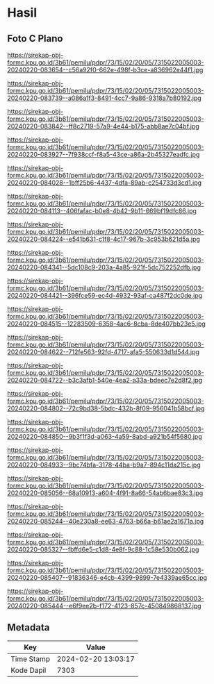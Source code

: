 # Hasil

## Foto C Plano

https://sirekap-obj-formc.kpu.go.id/3b61/pemilu/pdpr/73/15/02/20/05/7315022005003-20240220-083654--c56a92f0-662e-498f-b3ce-a836962e44f1.jpg

https://sirekap-obj-formc.kpu.go.id/3b61/pemilu/pdpr/73/15/02/20/05/7315022005003-20240220-083739--a086a1f3-8491-4cc7-9a86-9318a7b80192.jpg

https://sirekap-obj-formc.kpu.go.id/3b61/pemilu/pdpr/73/15/02/20/05/7315022005003-20240220-083842--ff8c2719-57a9-4e44-b175-abb8ae7c04bf.jpg

https://sirekap-obj-formc.kpu.go.id/3b61/pemilu/pdpr/73/15/02/20/05/7315022005003-20240220-083927--7f938ccf-f8a5-43ce-a86a-2b45327eadfc.jpg

https://sirekap-obj-formc.kpu.go.id/3b61/pemilu/pdpr/73/15/02/20/05/7315022005003-20240220-084028--1bff25b6-4437-4dfa-89ab-c254733d3cd1.jpg

https://sirekap-obj-formc.kpu.go.id/3b61/pemilu/pdpr/73/15/02/20/05/7315022005003-20240220-084113--406fafac-b0e8-4b42-9b11-669bf19dfc86.jpg

https://sirekap-obj-formc.kpu.go.id/3b61/pemilu/pdpr/73/15/02/20/05/7315022005003-20240220-084224--e541b631-c1f8-4c17-967b-3c953b621d5a.jpg

https://sirekap-obj-formc.kpu.go.id/3b61/pemilu/pdpr/73/15/02/20/05/7315022005003-20240220-084341--5dc108c9-203a-4a85-921f-5dc752252dfb.jpg

https://sirekap-obj-formc.kpu.go.id/3b61/pemilu/pdpr/73/15/02/20/05/7315022005003-20240220-084421--396fce59-ec4d-4932-93af-ca487f2dc0de.jpg

https://sirekap-obj-formc.kpu.go.id/3b61/pemilu/pdpr/73/15/02/20/05/7315022005003-20240220-084515--12283509-6358-4ac6-8cba-8de407bb23e5.jpg

https://sirekap-obj-formc.kpu.go.id/3b61/pemilu/pdpr/73/15/02/20/05/7315022005003-20240220-084622--712fe563-92fd-4717-afa5-550633d1d544.jpg

https://sirekap-obj-formc.kpu.go.id/3b61/pemilu/pdpr/73/15/02/20/05/7315022005003-20240220-084722--b3c3afb1-540e-4ea2-a33a-bdeec7e2d8f2.jpg

https://sirekap-obj-formc.kpu.go.id/3b61/pemilu/pdpr/73/15/02/20/05/7315022005003-20240220-084802--72c9bd38-5bdc-432b-8f09-956041b58bcf.jpg

https://sirekap-obj-formc.kpu.go.id/3b61/pemilu/pdpr/73/15/02/20/05/7315022005003-20240220-084850--9b3f1f3d-a063-4a59-8abd-a921b54f5680.jpg

https://sirekap-obj-formc.kpu.go.id/3b61/pemilu/pdpr/73/15/02/20/05/7315022005003-20240220-084933--9bc74bfa-3178-44ba-b9a7-894c11da215c.jpg

https://sirekap-obj-formc.kpu.go.id/3b61/pemilu/pdpr/73/15/02/20/05/7315022005003-20240220-085056--68a10913-a604-4f91-8a66-54ab6bae83c3.jpg

https://sirekap-obj-formc.kpu.go.id/3b61/pemilu/pdpr/73/15/02/20/05/7315022005003-20240220-085244--40e230a8-ee63-4763-b66a-b61ae2a1671a.jpg

https://sirekap-obj-formc.kpu.go.id/3b61/pemilu/pdpr/73/15/02/20/05/7315022005003-20240220-085327--fbffd6e5-c1d8-4e8f-9c88-1c58e530b062.jpg

https://sirekap-obj-formc.kpu.go.id/3b61/pemilu/pdpr/73/15/02/20/05/7315022005003-20240220-085407--91836346-e4cb-4399-9899-7e4339ae65cc.jpg

https://sirekap-obj-formc.kpu.go.id/3b61/pemilu/pdpr/73/15/02/20/05/7315022005003-20240220-085444--e6f9ee2b-f172-4123-857c-450849868137.jpg


## Metadata

| Key        | Value               |
| ---------- | ------------------- |
| Time Stamp | 2024-02-20 13:03:17 |
| Kode Dapil | 7303                |



